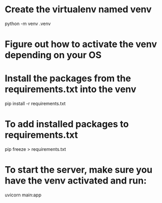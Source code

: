 # Create the virtualenv named venv
python -m venv .venv

# Figure out how to activate the venv depending on your OS

# Install the packages from the requirements.txt into the venv
pip install -r requirements.txt


# To add installed packages to requirements.txt
pip freeze > requirements.txt


# To start the server, make sure you have the venv activated and run:
uvicorn main:app

